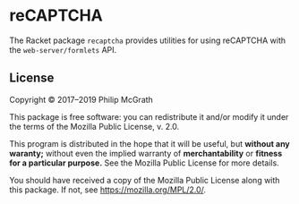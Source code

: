 # reCAPTCHA #

The Racket package `recaptcha` provides utilities for using reCAPTCHA
with the `web-server/formlets` API.

## License ##

Copyright © 2017–2019 Philip McGrath

This package is free software: you can redistribute it and/or modify
it under the terms of the Mozilla Public License, v. 2.0.

This program is distributed in the hope that it will be useful,
but **without any waranty;** without even the implied warranty of
**merchantability** or **fitness for a particular purpose.**
See the Mozilla Public License for more details.

You should have received a copy of the Mozilla Public License
along with this package. If not, see <https://mozilla.org/MPL/2.0/>.
